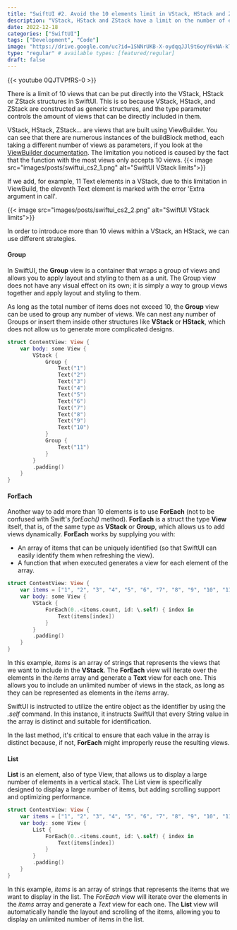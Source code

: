 ```yaml
---
title: "SwiftUI #2. Avoid the 10 elements limit in VStack, HStack and ZStack"
description: "VStack, HStack and ZStack have a limit on the number of elements they can contain: 10. Let's see how we can make these structures contain more than 10 elements."
date: 2022-12-18
categories: ["SwiftUI"]
tags: ["Development", "Code"]
image: "https://drive.google.com/uc?id=1SNNrUKB-X-oydqqJJl9t6oyY6vNA-kTV"
type: "regular" # available types: [featured/regular]
draft: false
---
```


{{< youtube 0QJTVPfRS-0 >}}

There is a limit of 10 views that can be put directly into the VStack, HStack or ZStack structures in SwiftUI. This is so because VStack, HStack, and ZStack are constructed as generic structures, and the type parameter controls the amount of views that can be directly included in them.

VStack, HStack, ZStack... are views that are built using ViewBuilder. You can see that there are numerous instances of the buildBlock method, each taking a different number of views as parameters, if you look at the [ViewBuilder documentation](https://developer.apple.com/documentation/swiftui/viewbuilder). The limitation you noticed is caused by the fact that the function with the most views only accepts 10 views.
{{< image src="images/posts/swiftui_cs2_1.png" alt="SwiftUI VStack limits">}}

If we add, for example, 11 Text elements in a VStack, due to this limitation  in ViewBuild, the eleventh Text element is marked with the error 'Extra argument in call'.

{{< image src="images/posts/swiftui_cs2_2.png" alt="SwiftUI VStack limits">}}

In order to introduce more than 10 views within a VStack, an HStack, we can use different strategies.


#### Group

In SwiftUI, the **Group** view is a container that wraps a group of views and allows you to apply layout and styling to them as a unit. The Group view does not have any visual effect on its own; it is simply a way to group views together and apply layout and styling to them.

As long as the total number of items does not exceed 10, the **Group** view can be used to group any number of views. We can nest any number of Groups or insert them inside other structures like **VStack** or **HStack**, which does not allow us to generate more complicated designs.

```swift
struct ContentView: View {
    var body: some View {
        VStack {
            Group {
                Text("1")
                Text("2")
                Text("3")
                Text("4")
                Text("5")
                Text("6")
                Text("7")
                Text("8")
                Text("9")
                Text("10")
            }
            Group {
                Text("11")
            }
        }
        .padding()
    }
}
```

#### ForEach

Another way to add more than 10 elements is to use **ForEach** (not to be confused with Swift's *forEach()* method). **ForEach** is a struct the type **View** itself, that is, of the same type as **VStack** or **Group**, which allows us to add views dynamically.
**ForEach** works by supplying you with:
* An array of items that can be uniquely identified (so that SwiftUI can easily identify them when refreshing the view).
* A function that when executed generates a view for each element of the array.
```swift
struct ContentView: View {
    var items = ["1", "2", "3", "4", "5", "6", "7", "8", "9", "10", "11"]
    var body: some View {
        VStack {
            ForEach(0..<items.count, id: \.self) { index in
                Text(items[index])
            }
        }
        .padding()
    }
}
```
In this example, *items* is an array of strings that represents the views that we want to include in the **VStack**. The **ForEach** view will iterate over the elements in the *items* array and generate a **Text** view for each one. This allows you to include an unlimited number of views in the stack, as long as they can be represented as elements in the *items* array.

SwiftUI is instructed to utilize the entire object as the identifier by using the *\.self* command. In this instance, it instructs SwiftUI that every String value in the array is distinct and suitable for identification.

In the last method, it's critical to ensure that each value in the array is distinct because, if not, **ForEach** might improperly reuse the resulting views.

#### List
**List** is an element, also of type View, that allows us to display a large number of elements in a vertical stack. The List view is specifically designed to display a large number of items, but adding scrolling support and optimizing performance.
```swift
struct ContentView: View {
    var items = ["1", "2", "3", "4", "5", "6", "7", "8", "9", "10", "11"]
    var body: some View {
        List {
            ForEach(0..<items.count, id: \.self) { index in
                Text(items[index])
            }
        }
        .padding()
    }
}
```

In this example, *items* is an array of strings that represents the items that we want to display in the list. The *ForEach* view will iterate over the elements in the *items* array and generate a *Text* view for each one. The **List** view will automatically handle the layout and scrolling of the items, allowing you to display an unlimited number of items in the list.

